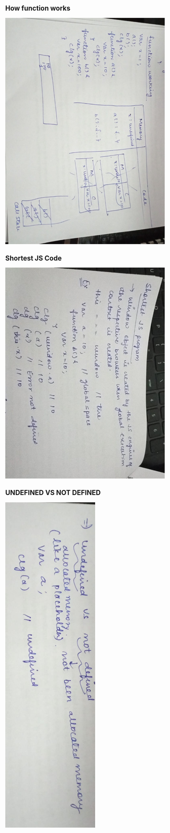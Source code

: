 ## How function works

![alt text](<images/Function works.jpeg>)

## Shortest JS Code

![alt text](<images/Shortest JS Code.jpeg>)

## UNDEFINED VS NOT DEFINED

![alt text](<images/Undefined vs NotDefined.jpeg>)
